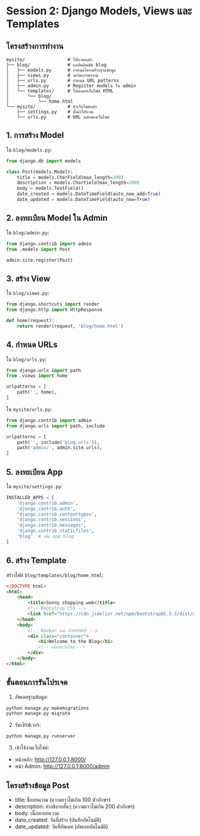 # Session 2: Django Models, Views และ Templates

## โครงสร้างการทำงาน
```
mysite/                # โปรเจคหลัก 
├── blog/              # แอปพลิเคชัน blog
│   ├── models.py      # กำหนดโครงสร้างฐานข้อมูล
│   ├── views.py       # ลอจิคการทำงาน
│   ├── urls.py        # กำหนด URL patterns
│   ├── admin.py       # Register models ใน admin
│   └── templates/     # โฟลเดอร์เก็บไฟล์ HTML
│       └── blog/
│           └── home.html
└── mysite/            # ตัวเว็บไซต์หลัก
    ├── settings.py    # ตั้งค่าโปรเจค
    └── urls.py        # URL หลักของเว็บไซต์
```

## 1. การสร้าง Model
ใน `blog/models.py`:
```python
from django.db import models

class Post(models.Model):
    title = models.CharField(max_length=100)
    description = models.CharField(max_length=200)
    body = models.TextField()
    date_created = models.DateTimeField(auto_now_add=True)
    date_updated = models.DateTimeField(auto_now=True)
```

## 2. ลงทะเบียน Model ใน Admin
ใน `blog/admin.py`:
```python
from django.contrib import admin 
from .models import Post 

admin.site.register(Post)
```

## 3. สร้าง View
ใน `blog/views.py`:
```python
from django.shortcuts import render
from django.http import HttpResponse

def home(request):
    return render(request, 'blog/home.html')
```

## 4. กำหนด URLs
ใน `blog/urls.py`:
```python
from django.urls import path 
from .views import home 

urlpatterns = [
    path('', home),
]
```

ใน `mysite/urls.py`:
```python
from django.contrib import admin
from django.urls import path, include

urlpatterns = [
    path('', include('blog.urls')),
    path('admin/', admin.site.urls),
]
```

## 5. ลงทะเบียน App
ใน `mysite/settings.py`:
```python
INSTALLED_APPS = [
    'django.contrib.admin',
    'django.contrib.auth',
    'django.contrib.contenttypes',
    'django.contrib.sessions',
    'django.contrib.messages',
    'django.contrib.staticfiles',
    'blog'  # เพิ่ม app blog
]
```

## 6. สร้าง Template
สร้างไฟล์ `blog/templates/blog/home.html`:
```html
<!DOCTYPE html>
<html>
    <head>
        <title>Sonny shopping web</title>
        <!-- Bootstrap CSS -->
        <link href="https://cdn.jsdelivr.net/npm/bootstrap@5.3.3/dist/css/bootstrap.min.css" rel="stylesheet">
    </head>
    <body>
        <!-- Navbar และ Content -->
        <div class="container">
            <h1>Welcome to the Blog</h1>
            <!-- เนื้อหาเว็บไซต์ -->
        </div>
    </body>
</html>
```

## ขั้นตอนการรันโปรเจค

1. อัพเดทฐานข้อมูล:
```bash
python manage.py makemigrations
python manage.py migrate
```

2. รันเซิร์ฟเวอร์:
```bash
python manage.py runserver
```

3. เข้าใช้งานเว็บไซต์:
- หน้าหลัก: http://127.0.0.1:8000/
- หน้า Admin: http://127.0.0.1:8000/admin

## โครงสร้างข้อมูล Post
- title: ชื่อบทความ (ความยาวไม่เกิน 100 ตัวอักษร)
- description: คำอธิบายสั้นๆ (ความยาวไม่เกิน 200 ตัวอักษร)
- body: เนื้อหาบทความ
- date_created: วันที่สร้าง (บันทึกอัตโนมัติ)
- date_updated: วันที่อัพเดท (อัพเดทอัตโนมัติ)